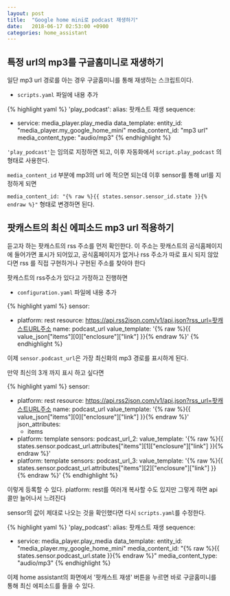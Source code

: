 ```yaml
---
layout: post
title:  "Google home mini로 podcast 재생하기"
date:   2018-06-17 02:53:00 +0900
categories: home_assistant
---
```


## 특정 url의 mp3를 구글홈미니로 재생하기

일단 mp3 url 경로를 아는 경우 구글홈미니를 통해 재생하는 스크립트이다.

* `scripts.yaml` 파일에 내용 추가

{% highlight yaml %}
'play_podcast':
  alias: 팟캐스트 재생
  sequence:
  - service: media_player.play_media
    data_template:
      entity_id: "media_player.my_google_home_mini"
      media_content_id: "mp3 url"
      media_content_type: "audio/mp3"
{% endhighlight %}

`'play_podcast'`는 임의로 지정하면 되고, 이후 자동화에서 `script.play_podcast` 의 형태로 사용한다.

`media_content_id` 부분에 mp3의 url 에 적으면 되는데 이후 sensor를 통해 url를 지정하게 되면

`media_content_id: "{% raw %}{{ states.sensor.sensor_id.state }}{% endraw %}"` 형태로 변경하면 된다.

## 팟캐스트의 최신 에피소드 mp3 url 적용하기

듣고자 하는 팟캐스트의 rss 주소를 먼저 확인한다.
이 주소는 팟캐스트의 공식홈페이지에 들어가면 표시가 되어있고, 공식홈페이지가 없거나 rss 주소가 따로 표시 되지 않았다면 rss 를 직접 구현하거나 구현된 주소를 찾아야 한다

팟캐스트의 rss주소가 있다고 가정하고 진행하면

* `configuration.yaml` 파일에 내용 추가

{% highlight yaml %}
sensor:
  - platform: rest
    resource: https://api.rss2json.com/v1/api.json?rss_url=팟캐스트URL주소
    name: podcast_url
    value_template: '{% raw %}{{ value_json["items"][0]["enclosure"]["link"] }}{% endraw %}'
{% endhighlight %}

이제 `sensor.podcast_url`은 가장 최신화의 mp3 경로를 표시하게 된다.

만약 최신의 3개 까지 표시 하고 싶다면

{% highlight yaml %}
sensor:
  - platform: rest
    resource: https://api.rss2json.com/v1/api.json?rss_url=팟캐스트URL주소
    name: podcast_url
    value_template: '{% raw %}{{ value_json["items"][0]["enclosure"]["link"] }}{% endraw %}'
    json_attributes:
      - items
  - platform: template
    sensors:
      podcast_url_2:
        value_template: '{% raw %}{{ states.sensor.podcast_url.attributes["items"][1]["enclosure"]["link"] }}{% endraw %}'
  - platform: template
    sensors:
      podcast_url_3:
        value_template: '{% raw %}{{ states.sensor.podcast_url.attributes["items"][2]["enclosure"]["link"] }}{% endraw %}'
{% endhighlight %}

이렇게 등록할 수 있다. platform: rest를 여러개 복사할 수도 있지만 그렇게 하면 api 콜만 늘어나서 느려진다

sensor의 값이 제대로 나오는 것을 확인했다면 다시 `scripts.yaml`를 수정한다.

{% highlight yaml %}
'play_podcast':
  alias: 팟캐스트 재생
  sequence:
  - service: media_player.play_media
    data_template:
      entity_id: "media_player.my_google_home_mini"
      media_content_id: "{% raw %}{{ states.sensor.podcast_url.state }}{% endraw %}"
      media_content_type: "audio/mp3"
{% endhighlight %}

이제 home assistant의 화면에서 '팟캐스트 재생' 버튼을 누르면 바로 구글홈미니를 통해 최신 에피소드를 들을 수 있다.


